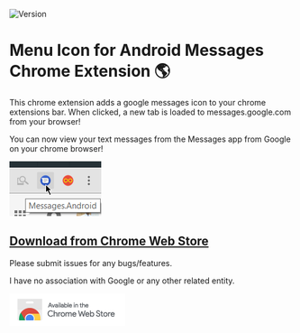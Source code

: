 ![Version](https://img.shields.io/badge/Version-0.1.4-brightgreen.svg)
# Menu Icon for Android Messages Chrome Extension 🌎

This chrome extension adds a google messages icon to your chrome extensions bar. When clicked, a new tab is loaded to messages.google.com from your browser!

You can now view your text messages from the Messages app from Google on your chrome browser! 

![](images/screenshot-2.png)

## [Download from Chrome Web Store](https://chrome.google.com/webstore/detail/odhjnjgngaofbpdfdmcmdfenohncgopl)

Please submit issues for any bugs/features.

I have no association with Google or any other related entity.

[![](images/ChromeWebStore_Badge_v2.png)](https://chrome.google.com/webstore/detail/odhjnjgngaofbpdfdmcmdfenohncgopl)